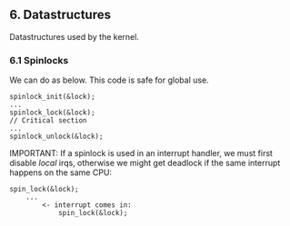 ## 6. Datastructures
Datastructures used by the kernel.

### 6.1 Spinlocks
We can do as below. This code is safe for global use.
```
spinlock_init(&lock);
...
spinlock_lock(&lock);
// Critical section
...
spinlock_unlock(&lock);
```
IMPORTANT: If a spinlock is used in an interrupt handler, we must first disable _local_ irqs, 
otherwise we might get deadlock if the same interrupt happens on the same CPU:
```
spin_lock(&lock);
	...
		<- interrupt comes in:
			spin_lock(&lock);
```
